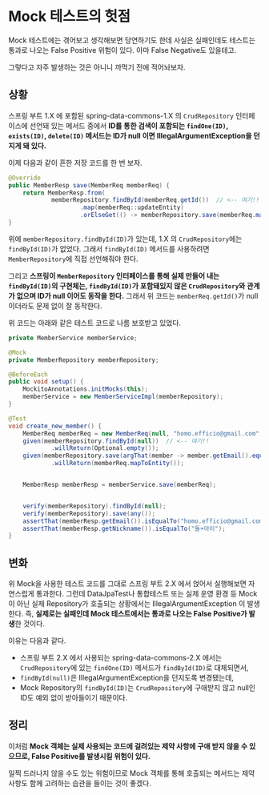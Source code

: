 # Mock 테스트의 헛점

Mock 테스트에는 겪어보고 생각해보면 당연하기도 한데 사실은 실패인데도 테스트는 통과로 나오는 False Positive 위험이 있다. 아마 False Negative도 있을테고.

그렇다고 자주 발생하는 것은 아니니 까먹기 전에 적어놔보자.

## 상황

스프링 부트 1.X 에 포함된 spring-data-commons-1.X 의 `CrudRepository` 인터페이스에 선언돼 있는 메서드 중에서 **ID를 통한 검색이 포함되는 `findOne(ID)`, `exists(ID)`, `delete(ID)` 메서드는 ID가 null 이면 IllegalArgumentException을 던지게 돼 있다.**

이제 다음과 같이 흔한 저장 코드를 한 번 보자.

```java
@Override
public MemberResp save(MemberReq memberReq) {
    return MemberResp.from(
            memberRepository.findById(memberReq.getId())  // <-- 여기!!
                    .map(memberReq::updateEntity)
                    .orElseGet(() -> memberRepository.save(memberReq.mapToEntity())));
}
```

위에 `memberRepository.findById(ID)`가 있는데, 1.X 의 `CrudRepository`에는 `findById(ID)`가 없었다. 그래서 `findById(ID)` 메서드를 사용하려면 `MemberRepository`에 직접 선언해줘야 한다.

그리고 **스프링이 `MemberRepository` 인터페이스를 통해 실제 만들어 내는 `findById(ID)`의 구현체는, `findById(ID)`가 포함돼있지 않은 `CrudRepository`와 관계가 없으며 ID가 null 이어도 동작을 한다.** 그래서 위 코드는 `memberReq.getId()`가 null 이더라도 문제 없이 잘 동작한다.

위 코드는 아래와 같은 테스트 코드로 나름 보호받고 있었다.

```java
private MemberService memberService;

@Mock
private MemberRepository memberRepository;

@BeforeEach
public void setup() {
    MockitoAnnotations.initMocks(this);
    memberService = new MemberServiceImpl(memberRepository);
}

@Test
void create_new_member() {
    MemberReq memberReq = new MemberReq(null, "homo.efficio@gmail.com", "Abcd!234", "돌+아이");
    given(memberRepository.findById(null))  // <-- 여기!!
            .willReturn(Optional.empty());
    given(memberRepository.save(argThat(member -> member.getEmail().equals("homo.efficio@gmail.com"))))
            .willReturn(memberReq.mapToEntity());


    MemberResp memberResp = memberService.save(memberReq);


    verify(memberRepository).findById(null);
    verify(memberRepository).save(any());
    assertThat(memberResp.getEmail()).isEqualTo("homo.efficio@gmail.com");
    assertThat(memberResp.getNickname()).isEqualTo("돌+아이");
}
```

## 변화

위 Mock을 사용한 테스트 코드를 그대로 스프링 부트 2.X 에서 얹어서 실행해보면 자연스럽게 통과한다. 그런데 DataJpaTest나 통합테스트 또는 실제 운영 환경 등 Mock이 아닌 실제 Repository가 호출되는 상황에서는 IllegalArgumentException 이 발생한다. 즉, **실제로는 실패인데 Mock 테스트에서는 통과로 나오는 False Positive가 발생**한 것이다.

이유는 다음과 같다.

- 스프링 부트 2.X 에서 사용되는 spring-data-commons-2.X 에서는 `CrudRepository`에 있는 `findOne(ID)` 메서드가 `findById(ID)`로 대체되면서, 
- `findById(null)`은 IllegalArgumentException을 던지도록 변경됐는데, 
- Mock Repository의 `findById(ID)`는 `CrudRepository`에 구애받지 않고 null인 ID도 예외 없이 받아들이기 때문이다.

## 정리

이처럼 **Mock 객체는 실제 사용되는 코드에 걸려있는 제약 사항에 구애 받지 않을 수 있으므로, False Positive를 발생시킬 위험이 있다.**

일찍 드러나지 않을 수도 있는 위험이므로 Mock 객체를 통해 호출되는 메서드는 제약 사항도 함께 고려하는 습관을 들이는 것이 좋겠다.
